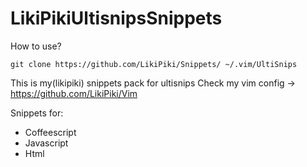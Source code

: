 # LikiPikiUltisnipsSnippets
How to use?
```
git clone https://github.com/LikiPiki/Snippets/ ~/.vim/UltiSnips
```
This is my(likipiki) snippets pack for ultisnips
Check my vim config -> https://github.com/LikiPiki/Vim 

Snippets for:
* Coffeescript
* Javascript
* Html
